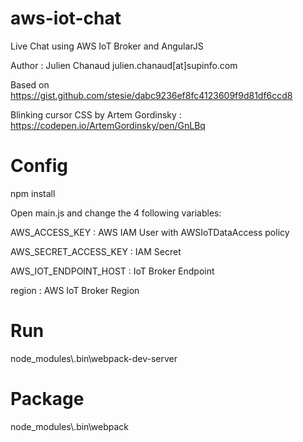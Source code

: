 # aws-iot-chat
Live Chat using AWS IoT Broker and AngularJS

Author : Julien Chanaud julien.chanaud[at]supinfo.com

Based on https://gist.github.com/stesie/dabc9236ef8fc4123609f9d81df6ccd8

Blinking cursor CSS by Artem Gordinsky : https://codepen.io/ArtemGordinsky/pen/GnLBq

Config
======
npm install

Open main.js and change the 4 following variables:

AWS_ACCESS_KEY : AWS IAM User with AWSIoTDataAccess policy

AWS_SECRET_ACCESS_KEY : IAM Secret

AWS_IOT_ENDPOINT_HOST : IoT Broker Endpoint

region : AWS IoT Broker Region

Run
===
node_modules\\.bin\webpack-dev-server

Package
=======
node_modules\\.bin\webpack

